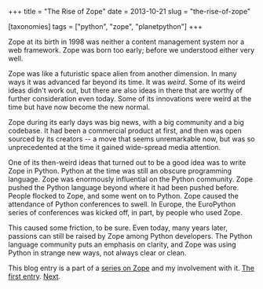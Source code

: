 +++
title = "The Rise of Zope"
date = 2013-10-21
slug = "the-rise-of-zope"

[taxonomies]
tags = ["python", "zope", "planetpython"]
+++

Zope at its birth in 1998 was neither a content management system nor a
web framework. Zope was born too early; before we understood either very
well.

Zope was like a futuristic space alien from another dimension. In many
ways it was advanced far beyond its time. It was _weird_. Some of its
weird ideas didn't work out, but there are also ideas in there that are
worthy of further consideration even today. Some of its innovations were
weird at the time but have now become the new normal.

Zope during its early days was big news, with a big community and a big
codebase. It had been a commercial product at first, and then was open
sourced by its creators -- a move that seems unremarkable now, but was
so unprecedented at the time it gained wide-spread media attention.

One of its then-weird ideas that turned out to be a good idea was to
write Zope in Python. Python at the time was still an obscure
programming language. Zope was enormously influential on the Python
community. Zope pushed the Python language beyond where it had been
pushed before. People flocked to Zope, and some went on to Python. Zope
caused the attendance of Python conferences to swell. In Europe, the
EuroPython series of conferences was kicked off, in part, by people who
used Zope.

This caused some friction, to be sure. Even today, many years later,
passions can still be raised by Zope among Python developers. The Python
language community puts an emphasis on clarity, and Zope was using
Python in strange new ways, not always clear or clean.

This blog entry is a part of a [series on
Zope](@/posts/my-exit-from-zope.md) and my
involvement with it. [The first
entry](@/posts/my-exit-from-zope.md).
[Next](@/posts/the-weirdness-of-zope.md).
